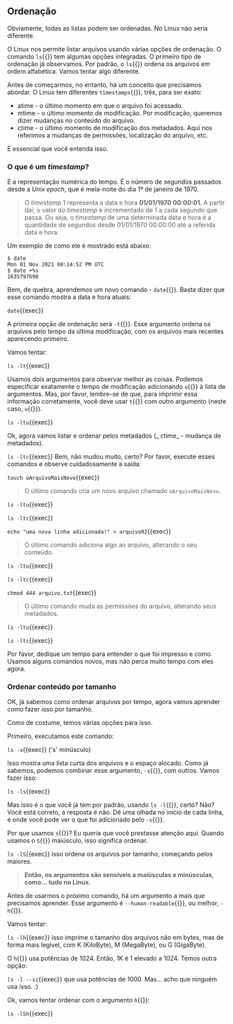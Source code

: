 ## Ordenação
Obviamente, todas as listas podem ser ordenadas. No Linux não seria diferente.

O Linux nos permite listar arquivos usando várias opções de ordenação. O comando `ls`{{}} tem algumas opções integradas. O primeiro tipo de ordenação já observamos. Por padrão, o `ls`{{}} ordena os arquivos em ordem alfabética. Vamos tentar algo diferente.

Antes de começarmos, no entanto, há um conceito que precisamos abordar. O Linux tem diferentes `timestamps`{{}}, três, para ser exato:

- atime - o último momento em que o arquivo foi acessado.
- mtime - o último momento de modificação. Por modificação, queremos dizer mudanças no conteúdo do arquivo.
- ctime - o último momento de modificação dos metadados. Aqui nos referimos a mudanças de permissões, localização do arquivo, etc.

É essencial que você entenda isso.

### O que é um _timestamp_?

É a representação numérica do tempo. É o número de segundos passados desde a _Unix epoch_, que é meia-noite do dia 1º de janeiro de 1970.

> O _timestamp_ 1 representa a data e hora **01/01/1970 00:00:01**. A partir daí, o valor do _timestamp_ é incrementado de 1 a cada segundo que passa. Ou seja, o _timestamp_ de uma determinada data e hora é a quantidade de segundos desde 01/01/1970 00:00:00 até a referida data e hora.

Um exemplo de como ele é mostrado está abaixo:

```
$ date
Mon 01 Nov 2021 08:14:52 PM UTC
$ date +%s
1635797690
```

Bem, de quebra, aprendemos um novo comando - `date`{{}}. Basta dizer que esse comando mostra a data e hora atuais:

`date`{{exec}}

A primeira opção de ordenação será `-t`{{}}. Esse argumento ordena os arquivos pelo tempo da última modificação, com os arquivos mais recentes aparecendo primeiro.

Vamos tentar:

`ls -lt`{{exec}}

Usamos dois argumentos para observar melhor as coisas. Podemos especificar exatamente o tempo de modificação adicionando `u`{{}} à lista de argumentos. Mas, por favor, lembre-se de que, para imprimir essa informação corretamente, você deve usar `t`{{}} com outro argumento (neste caso, `u`{{}}).

`ls -ltu`{{exec}}

Ok, agora vamos listar e ordenar pelos metadados (_ ctime_  - mudança de metadados).

`ls -ltc`{{exec}}
Bem, não mudou muito, certo? Por favor, execute esses comandos e observe cuidadosamente a saída:

`touch oArquivoMaisNovo`{{exec}}
> O último comando cria um novo arquivo chamado `oArquivoMaisNovo`.

`ls -ltu`{{exec}}

`ls -ltc`{{exec}}

`echo "uma nova linha adicionada!" > arquivo02`{{exec}} 
> O último comando adiciona algo ao arquivo, alterando o seu conteúdo.

`ls -ltu`{{exec}}

`ls -ltc`{{exec}}

`chmod 444 arquivo.txt`{{exec}}
> O último comando muda as permissões do arquivo, alterando seus metadados.

`ls -ltu`{{exec}}

`ls -ltc`{{exec}}

Por favor, dedique um tempo para entender o que foi impresso e como. Usamos alguns comandos novos, mas não perca muito tempo com eles agora.

### Ordenar conteúdo por tamanho

OK, já sabemos como ordenar arquivos por tempo, agora vamos aprender como fazer isso por tamanho.

Como de costume, temos várias opções para isso.

Primeiro, executamos este comando:

`ls -s`{{exec}} ('s' minúsculo)

Isso mostra uma lista curta dos arquivos e o espaço alocado. Como já sabemos, podemos combinar esse argumento, `-s`{{}}, com outros. Vamos fazer isso:

`ls -ls`{{exec}}

Mas isso é o que você já tem por padrão, usando `ls -l`{{}}, certo? Não? Você está correto, a resposta é não. Dê uma olhada no início de cada linha, é onde você pode ver o que foi adicionado pelo `-s`{{}}.

Por que usamos `s`{{}}? Eu queria que você prestasse atenção aqui. Quando usamos o `S`{{}} maiúsculo, isso significa ordenar.

`ls -lS`{{exec}} isso ordena os arquivos por tamanho, começando pelos maiores.

> **Então, os argumentos são sensíveis a maiúsculas e minúsculas, como... tudo no Linux.**

Antes de usarmos o próximo comando, há um argumento a mais que precisamos aprender. Esse argumento é `--human-readable`{{}}, ou melhor, `-h`{{}}.

Vamos tentar:

`ls -lh`{{exec}} isso imprime o tamanho dos arquivos não em bytes, mas de forma mais legível, com K (KiloByte), M (MegaByte), ou G (GigaByte).

O `h`{{}} usa potências de 1024. Então, 1K é 1 elevado a 1024. Temos outra opção:

`ls -l --si`{{exec}} que usa potências de 1000. Mas... acho que ninguém usa isso. :)

Ok, vamos tentar ordenar com o argumento `h`{{}}:

`ls -lSh`{{exec}}